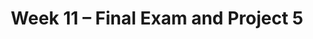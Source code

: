 ---
    title: Week 11 – Final Exam and Project 5
    weekNumber: 11
    days:
      - date: 2021-6-4
        events:
          "**SRV**{: .label .label-survey } **[End-of-Quarter Survey](https://docs.google.com/forms/d/e/1FAIpQLSepSEBy0KC1-RHGF6dixYKZ-2p3SVdiPHB9spXPlA6PZNUy4A/viewform) + [CAPEs](https://cape.ucsd.edu) (due 6/4 8AM)**":
          "**Exam**{: .label .label-exam } **Final Exam (11:30AM-2:30PM, in-person) ([logistics information](https://campuswire.com/c/G325FA25B/feed/1754))**":
      - date: 2021-6-9
        events:
          "**PROJ 5**{: .label .label-proj } **[Model Building 🛠 (due 6/9, no Checkpoint or Slip Days)](../project5)**":
---